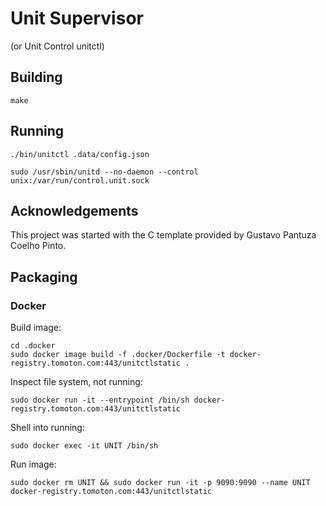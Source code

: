 # Unit Supervisor

(or Unit Control unitctl)

## Building

```
make
```

## Running

```
./bin/unitctl .data/config.json
```

```
sudo /usr/sbin/unitd --no-daemon --control unix:/var/run/control.unit.sock
```

## Acknowledgements

This project was started with the C template provided by Gustavo Pantuza Coelho
Pinto.

## Packaging

### Docker

Build image:
```
cd .docker
sudo docker image build -f .docker/Dockerfile -t docker-registry.tomoton.com:443/unitctlstatic .
```

Inspect file system, not running:
```
sudo docker run -it --entrypoint /bin/sh docker-registry.tomoton.com:443/unitctlstatic
```

Shell into running:
```
sudo docker exec -it UNIT /bin/sh
```

Run image:
```
sudo docker rm UNIT && sudo docker run -it -p 9090:9090 --name UNIT docker-registry.tomoton.com:443/unitctlstatic
```
